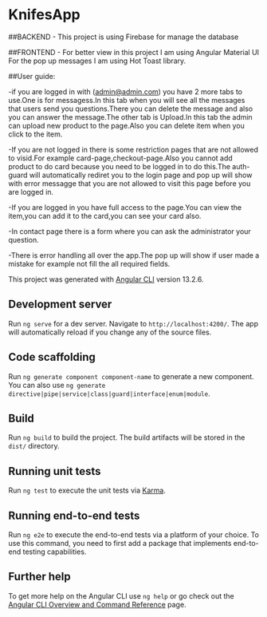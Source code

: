 # KnifesApp

##BACKEND - 
This project is using Firebase for manage the database

##FRONTEND -
For better view in this project I am using Angular Material UI
For the pop up messages I am using Hot Toast library.

##User guide:

-if you are logged in with (admin@admin.com) you have 2 more tabs to use.One is for messagess.In this tab when you will see all the messages that users send you questions.There you can delete the message and also you can answer the message.The other tab is Upload.In this tab the admin can upload new product to the page.Also you can delete item when you click to the item.

-If you are not logged in there is some restriction pages that are not allowed to visid.For example card-page,checkout-page.Also you cannot add product to do card because you need to be logged in to do this.The auth-guard will automatically rediret you to the login page and pop up will show with error messagge that you are not allowed to visit this page before you are logged in.

-If you are logged in you have full access to the page.You can view the item,you can add it to the card,you can see your card also.

-In contact page there is a form where you can ask the administrator your question.

-There is error handling all over the app.The pop up will show if user made a mistake for example not fill the all required fields.


This project was generated with [Angular CLI](https://github.com/angular/angular-cli) version 13.2.6.

## Development server

Run `ng serve` for a dev server. Navigate to `http://localhost:4200/`. The app will automatically reload if you change any of the source files.

## Code scaffolding

Run `ng generate component component-name` to generate a new component. You can also use `ng generate directive|pipe|service|class|guard|interface|enum|module`.

## Build

Run `ng build` to build the project. The build artifacts will be stored in the `dist/` directory.

## Running unit tests

Run `ng test` to execute the unit tests via [Karma](https://karma-runner.github.io).

## Running end-to-end tests

Run `ng e2e` to execute the end-to-end tests via a platform of your choice. To use this command, you need to first add a package that implements end-to-end testing capabilities.

## Further help

To get more help on the Angular CLI use `ng help` or go check out the [Angular CLI Overview and Command Reference](https://angular.io/cli) page.
